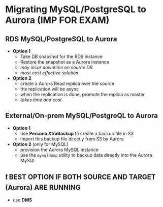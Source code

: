 
# Migrating MySQL/PostgreSQL to Aurora (IMP FOR EXAM)


## RDS MySQL/PostgreSQL to Aurora

- **Option 1**
	- Take DB snapshot for the RDS instance
	- Restore the snapshot as a Aurora instance
	- *may incur downtime on source DB*
	- *most cost effective solution*
- **Option 2**
	- create a Aurora Read replica over the source
	- the replication will be async
	- when the replication is done, promote the replica as master
	- *takes time and cost*


## External/On-prem MySQL/PostgreQL to Aurora

- **Option 1**
	- use **Percona XtraBackup** to create a backup file in S3
	- import this backup file directly from S3 by Aurora
- **Option 2** (only for MySQL)
	- provision the Aurora MySQL instance
	- use the `mysqldump` utility to backup data directly into the Aurora MySQL

## ❗️ BEST OPTION IF BOTH SOURCE AND TARGET (Aurora) ARE RUNNING

- use **DMS**



